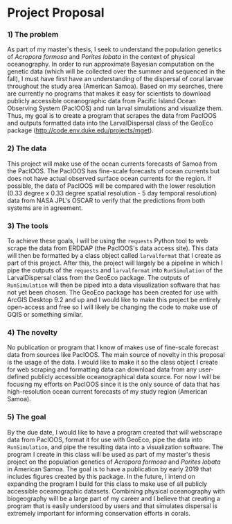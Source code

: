 # Project Proposal

### 1) **The problem** 

As part of my master's thesis, I seek to understand the population genetics of *Acropora formosa* and *Porites lobata* in the context of physical oceanography. In order to run approximate Bayesian computation on the genetic data (which will be collected over the summer and sequenced in the fall), I must have first have an understanding of the dispersal of coral larvae throughout the study area (American Samoa). Based on my searches, there are currently no programs that makes it easy for scientists to download publicly accessible oceanographic data from Pacific Island Ocean Observing System (PacIOOS) and run larval simulations and visualize them. Thus, my goal is to create a program that scrapes the data from PacIOOS and outputs formatted data into the LarvalDispersal class of the GeoEco package (http://code.env.duke.edu/projects/mget). 

### 2) **The data**

This project will make use of the ocean currents forecasts of Samoa from the PacIOOS. The PacIOOS has fine-scale forecasts of ocean currents but does not have actual observed surface ocean currents for the region. If possible, the data of PacIOOS will be compared with the lower resolution (0.33 degree x 0.33 degree spatial resolution - 5 day temporal resolution) data from NASA JPL's OSCAR to verify that the predictions from both systems are in agreement. 

### 3) **The tools**

To achieve these goals, I will be using the `requests` Python tool to web scrape the data from ERDDAP (the PacIOOS's data access site). This data will then be formatted by a class object called `larvalformat` that I create as part of this project. After this, the project will largely be a pipeline in which I pipe the outputs of the `requests` and `larvalformat` into `RunSimulation` of the LarvalDispersal class from the GeoEco package. The outputs of `RunSimulation` will then be piped into a data visualization software that has not yet been chosen. The GeoEco package has been created for use with ArcGIS Desktop 9.2 and up and I would like to make this project be entirely open-access and free so I will likely be changing the code to make use of GQIS or something similar.

### 4) **The novelty**

No publication or program that I know of makes use of fine-scale forecast data from sources like PacIOOS. The main source of novelty in this proposal is the usage of the data. I would like to make it so the class object I create for web scraping and formatting data can download data from any user-defined publicly accessible oceanographical data source. For now I will be focusing my efforts on PacIOOS since it is the only source of data that has high-resolution ocean current forecasts of my study region (American Samoa).

### 5) **The goal**

By the due date, I would like to have a program created that will webscrape data from PacIOOS, format it for use with GeoEco, pipe the data into `RunSimulation`, and pipe the resulting data into a visualization software. The program I create in this class will be used as part of my master's thesis project on the population genetics of *Acropora formosa* and *Porites lobata* in American Samoa. The goal is to have a publication by early 2019 that includes figures created by this package. In the future, I intend on expanding the program I build for this class to make use of all publicly accessible oceanographic datasets. Combining physical oceanography with biogeography will be a large part of my career and I believe that creating a program that is easily understood by users and that simulates dispersal is extremely important for informing conservation efforts in corals.